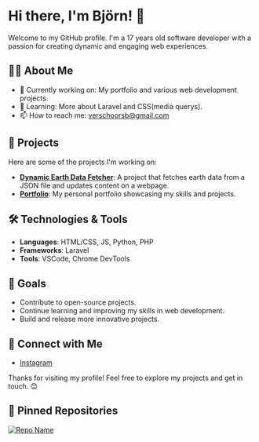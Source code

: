# Hi there, I'm Björn! 👋

Welcome to my GitHub profile. I'm a 17 years old software developer with a passion for creating dynamic and engaging web experiences. 

## 👨‍💻 About Me

- 🔭 Currently working on: My portfolio and various web development projects.
- 🌱 Learning: More about Laravel and CSS(media querys).
- 📫 How to reach me: [verschoorsb@gmail.com](mailto:verschoorsb@gmail.com)

## 🚀 Projects

Here are some of the projects I'm working on:

- **[Dynamic Earth Data Fetcher](https://github.com/B078/earth-data-fetcher)**: A project that fetches earth data from a JSON file and updates content on a webpage.
- **[Portfolio](https://github.com/B078/Portfolio)**: My personal portfolio showcasing my skills and projects.

## 🛠️ Technologies & Tools

- **Languages**: HTML/CSS, JS, Python, PHP
- **Frameworks**: Laravel
- **Tools**: VSCode, Chrome DevTools

## 🎯 Goals

- Contribute to open-source projects.
- Continue learning and improving my skills in web development.
- Build and release more innovative projects.

## 🤝 Connect with Me

- [Instagram](https://www.instagram.com/bjornv_078)

Thanks for visiting my profile! Feel free to explore my projects and get in touch. 😊


## 📌 Pinned Repositories

[![Repo Name](https://github-readme-stats.vercel.app/api/pin/?username=your-github-username&repo=repo-name)](https://github.com/B078/Portfolio)

